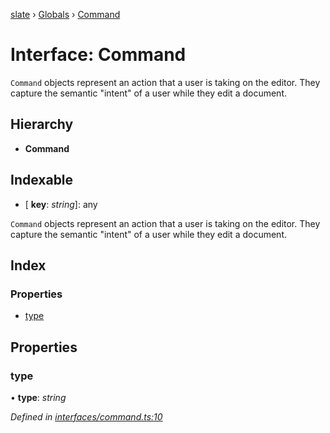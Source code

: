 [slate](../README.md) › [Globals](../globals.md) › [Command](command.md)

# Interface: Command

`Command` objects represent an action that a user is taking on the editor.
They capture the semantic "intent" of a user while they edit a document.

## Hierarchy

* **Command**

## Indexable

* \[ **key**: *string*\]: any

`Command` objects represent an action that a user is taking on the editor.
They capture the semantic "intent" of a user while they edit a document.

## Index

### Properties

* [type](command.md#type)

## Properties

###  type

• **type**: *string*

*Defined in [interfaces/command.ts:10](https://github.com/DamareYoh/slate/blob/26e8a411/packages/slate/src/interfaces/command.ts#L10)*
